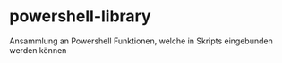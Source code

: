 # powershell-library
Ansammlung an Powershell Funktionen, welche in Skripts eingebunden werden können
